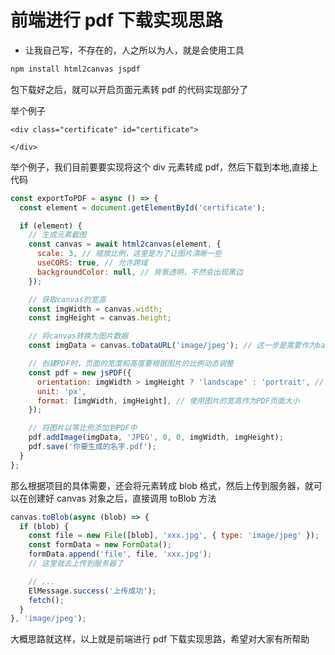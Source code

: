 # 前端进行 pdf 下载实现思路

- 让我自己写，不存在的，人之所以为人，就是会使用工具

```bash
npm install html2canvas jspdf
```

包下载好之后，就可以开启页面元素转 pdf 的代码实现部分了

举个例子

```vue
<div class="certificate" id="certificate"> 

</div>
```

举个例子，我们目前要要实现将这个 div 元素转成 pdf，然后下载到本地,直接上代码

```js
const exportToPDF = async () => {
  const element = document.getElementById('certificate');

  if (element) {
    // 生成元素截图
    const canvas = await html2canvas(element, {
      scale: 3, // 缩放比例，这里是为了让图片清晰一些
      useCORS: true, // 允许跨域
      backgroundColor: null, // 背景透明，不然会出现黑边
    });

    // 获取canvas的宽高
    const imgWidth = canvas.width;
    const imgHeight = canvas.height;

    // 将canvas转换为图片数据
    const imgData = canvas.toDataURL('image/jpeg'); // 这一步是需要作为base64的图片数据，看具体需求，可有可无

    // 创建PDF时，页面的宽度和高度要根据图片的比例动态调整
    const pdf = new jsPDF({
      orientation: imgWidth > imgHeight ? 'landscape' : 'portrait', // 根据图片的宽高比选择横向或纵向
      unit: 'px',
      format: [imgWidth, imgHeight], // 使用图片的宽高作为PDF页面大小
    });

    // 将图片以等比例添加到PDF中
    pdf.addImage(imgData, 'JPEG', 0, 0, imgWidth, imgHeight);
    pdf.save('你要生成的名字.pdf');
  }
};
```

那么根据项目的具体需要，还会将元素转成 blob 格式，然后上传到服务器，就可以在创建好 canvas 对象之后，直接调用 toBlob 方法

```js
canvas.toBlob(async (blob) => {
  if (blob) {
    const file = new File([blob], 'xxx.jpg', { type: 'image/jpeg' });
    const formData = new FormData();
    formData.append('file', file, 'xxx.jpg');
    // 这里就去上传到服务器了

    // ...
    ElMessage.success('上传成功');
    fetch();
  }
}, 'image/jpeg');
```



<script setup> 
import ELTOPDF from "./ElToPDF/index.vue"
</script>
<ELTOPDF/>


大概思路就这样，以上就是前端进行 pdf 下载实现思路，希望对大家有所帮助
